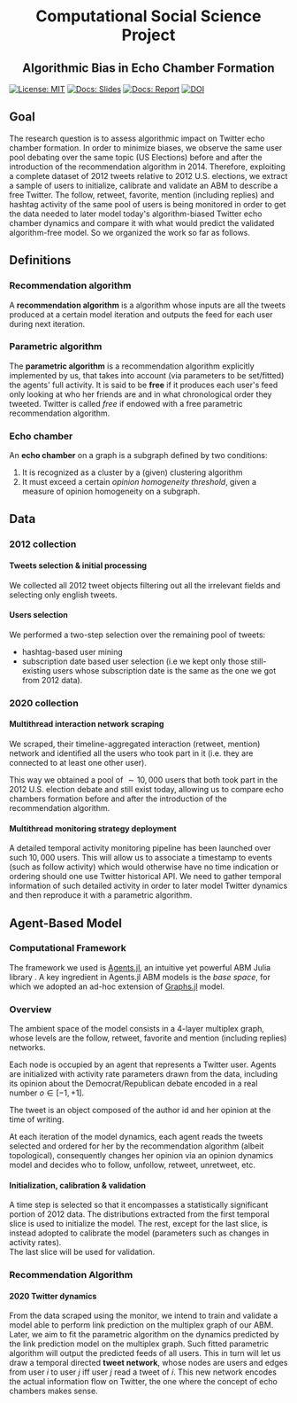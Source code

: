 </p>
<!-- Title -->
<h1 align="center">
  Computational Social Science Project
</h1>

<h2 align="center">
  Algorithmic Bias in Echo Chamber Formation
</h2>
<!-- Badges -->
</p>

[![License: MIT](https://img.shields.io/badge/License-MIT-green.svg)](https://github.com/InPhyT/Algorithmic_Bias_in_Echo_Chamber_Formation/blob/main/LICENSE)
[![Docs: Slides](https://img.shields.io/badge/Docs-Slides-blue.svg)](https://inphyt.github.io/Algorithmic_Bias_in_Echo_Chamber_Formation/docs/slides/slides.html) 
[![Docs: Report](https://img.shields.io/badge/Docs-Report-red.svg)](https://inphyt.github.io/Algorithmic_Bias_in_Echo_Chamber_Formation/docs/report/report.html) 
[![DOI](https://zenodo.org/badge/643664878.svg)](https://zenodo.org/badge/latestdoi/643664878)

## Goal
The research question is to assess algorithmic impact on Twitter echo chamber formation. In order to minimize biases, we observe the same user pool debating over the same topic (US Elections) before and after the introduction of the recommendation algorithm in 2014. Therefore, exploiting a complete dataset of 2012 tweets relative to 2012 U.S. elections, we extract a sample of users  to initialize, calibrate and validate an ABM to describe a free Twitter. The follow, retweet, favorite, mention (including replies) and hashtag  activity of the same pool of users is being monitored in order to get the data needed to later model today's algorithm-biased Twitter echo chamber dynamics and compare it with what would predict the validated algorithm-free model. So we organized the work so far as follows. 

## Definitions

### Recommendation algorithm 
A **recommendation algorithm** is a algorithm whose inputs are all the tweets produced at a certain model iteration and outputs the feed for each user during next iteration.

### Parametric algorithm 
The **parametric algorithm** is a recommendation algorithm explicitly implemented by us, that takes into account (via parameters to be set/fitted) the agents' full activity. It is said to be **free** if it produces each user's feed only looking at who her friends are and in what chronological order they tweeted. Twitter is called *free* if endowed with a free parametric recommendation algorithm.

### Echo chamber 
An **echo chamber** on a graph is a subgraph defined by two conditions:

1. It is recognized as a cluster by a (given) clustering algorithm
2. It must exceed a certain *opinion homogeneity threshold*, given a measure of opinion homogeneity on a subgraph. 

## Data 
### 2012 collection
#### Tweets selection & initial processing
We collected all 2012 tweet objects filtering out all the irrelevant fields and selecting only english tweets. 

#### Users selection
We performed a two-step selection over the remaining pool of tweets:

- hashtag-based user mining
- subscription date based user selection (i.e we kept only those still-existing users whose subscription date is the same as the one we got from 2012 data).

### 2020 collection
#### Multithread interaction network scraping

We scraped, their timeline-aggregated interaction (retweet, mention) network and identified all the users who took part in it (i.e. they are connected to at least one other user). 

This way we obtained a pool of $\sim 10,000$ users that both took part in the 2012 U.S. election debate and still exist today, allowing us to compare echo chambers formation before and after the introduction of the recommendation algorithm.

#### Multithread monitoring strategy deployment
A detailed temporal activity monitoring pipeline has been launched over such $10,000$ users. This will allow us to associate a timestamp to events (such as follow activity) which would otherwise have no time indication or ordering should one use Twitter historical API. We need to gather temporal information of such  detailed activity in order to later model Twitter dynamics and then reproduce it with a parametric algorithm. 

## Agent-Based Model

### Computational Framework

The framework we used is [Agents.jl](https://juliadynamics.github.io/Agents.jl/stable/), an intuitive yet powerful ABM Julia library . A key ingredient in Agents.jl ABM models is the *base space*, for which we adopted an ad-hoc extension of [Graphs.jl](https://juliagraphs.org/Graphs.jl/stable/) model.

### Overview

The ambient space of the model consists in a 4-layer multiplex graph, whose levels are the follow, retweet, favorite and mention (including replies) networks. 

Each node is occupied by an agent that represents a Twitter user. 
Agents are initialized with activity rate parameters drawn from the data, including its opinion about the Democrat/Republican debate encoded in a real number $o \in [-1,+1]$.

The tweet is an object composed of the author id and her opinion at the time of writing.

At each iteration of the model dynamics, each agent reads the tweets selected and ordered for her by the recommendation algorithm (albeit topological), consequently changes her opinion via an opinion dynamics model and decides who to follow, unfollow, retweet, unretweet, etc.  

#### Initialization, calibration & validation

A time step is selected so that it encompasses a statistically significant portion of 2012 data. The distributions extracted from the first temporal slice is used to initialize the model. The rest, except for the last slice, is instead adopted to calibrate the model (parameters such as changes in activity rates).<br>
The last slice will be used for validation. 

### Recommendation Algorithm 
#### 2020 Twitter dynamics
From the data scraped using the monitor, we intend to train and validate a model able to perform link prediction on the multiplex graph of our ABM. Later, we aim to fit the parametric algorithm on the dynamics predicted by the link prediction model on the multiplex graph. Such fitted parametric algorithm will output the predicted feeds of all users. This in turn will let us draw a temporal directed **tweet network**, whose nodes are users and edges from user $i$ to user $j$ iff user $j$ read a tweet of $i$. This new network encodes the actual information flow on Twitter, the one where the concept of echo chambers makes sense.
